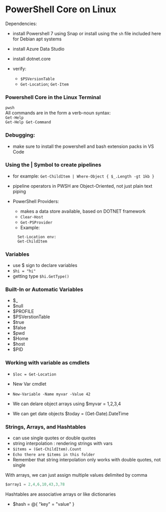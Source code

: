 # PowerShell Core on Linux

Dependencies:

- install Powershell 7 using Snap or install using the `sh` file included here for Debian apt systems
- install Azure Data Studio
- install dotnet.core
- verify:

  - `$PSVersionTable`
  - `Get-Location`; `Get-Item`

### Powershell Core in the Linux Terminal

`pwsh`  
All commands are in the form a verb-noun syntax:  
`Get-Help`  
`Get-Help Get-Command`

### Debugging:

- make sure to install the powershell and bash extension packs in VS Code

### Using the | Symbol to create pipelines

- for example: `Get-ChildItem | Where-Object { $_.Length -gt 1kb }`
- pipeline operators in PWSH are Object-Oriented, not just plain text piping

- PowerShell Providers:
  - makes a data store available, based on DOTNET framework
  - `Clear-Host`
  - `Get-PSProvider`
  - Example:
  ```
    Set-Location env:
    Get-ChildItem
  ```

### Variables

- use \$ sign to declare variables
- `$hi = "hi"`
- getting type `$hi.GetType()`

### Built-In or Automatic Variables
- $_
- $null
- $PROFILE
- $PSVerstionTable
- $true
- $false
- $pwd
- $Home
- $host
- $PID


### Working with variable as cmdlets
- `$loc = Get-Location`

- New Var cmdlet
- `New-Variable -Name myvar -Value 42`

- We can delare object arrays using $myvar = 1,2,3,4
- We can get date objects $today = (Get-Date).DateTime


### Strings, Arrays, and Hashtables

- can use single quotes or double quotes
- string interpolation : rendering strings with vars 
- `$items = (Get-ChildItem).Count`
- `Echo there are $items in this folder`
- Remember that string interpolation only works with double quotes, not single

With arrays, we can just assign multiple values delimited by comma
```csharp
$array1 = 2,4,6,10,43,3,78
```


Hashtables are associative arrays or like dictionaries 
- $hash = @{ "key" = "value" }

